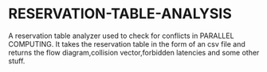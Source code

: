 # RESERVATION-TABLE-ANALYSIS
A reservation table analyzer used to check for conflicts in PARALLEL COMPUTING.
It takes the reservation table in the form of an csv file and returns the flow diagram,collision vector,forbidden latencies and some other stuff.
